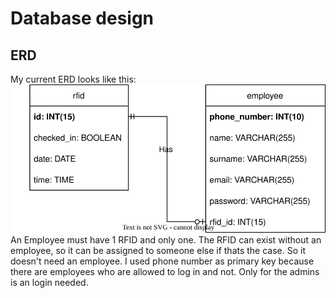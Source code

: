 # Database design

## ERD
My current ERD looks like this:<br>
![Current database design(ERD)](images/Improved_database_design.svg)<br>
An Employee must have 1 RFID and only one. The RFID can exist without an employee, so it can be assigned to someone else if thats the case. So it doesn't need an employee.
I used phone number as primary key because there are employees who are allowed to log in and not. Only for the admins is an login needed.
